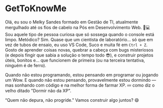 # GetToKnowMe
Olá, eu sou o Melky Sandes formado em Gestão de TI, atualmente mergulhado até os fios de cabelo na Pós em Desenvolvimento Web. 🧠💻
Sou aquele tipo de pessoa curiosa que só sossega quando o console está limpo. Metódico? Sim. Quase que um cientista de laboratório... só que em vez de tubos de ensaio, eu uso VS Code, Suco e muita fé em `Ctrl + Z`.
Gosto de aprender coisas novas, quebrar a cabeça com bugs misteriosos (e depois fingir que sabia a solução o tempo todo 😎), e construir projetos úteis, bonitos e... que funcionem de primeira (ou na terceira tentativa, ninguém é de ferro).

Quando não estou programando, estou pensando em programar ou jogando um Wow. E quando não estou pensando, provavelmente estou dormindo — mas sonhando com código e na melhor forma de farmar XP. 💤 como diz o velho ditado "Dormir não da XP".

“Quem não depura, não progride." Vamos construir algo juntos? 😄

